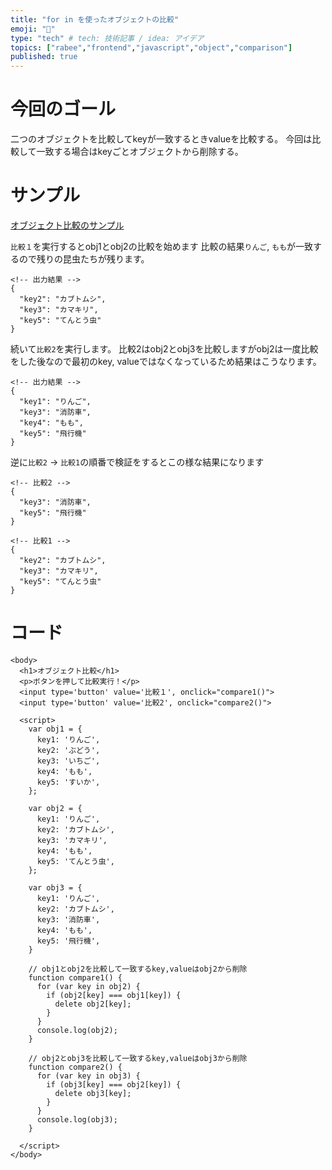 ```yaml
---
title: "for in を使ったオブジェクトの比較"
emoji: "📝"
type: "tech" # tech: 技術記事 / idea: アイデア
topics: ["rabee","frontend","javascript","object","comparison"]
published: true
---
```


# 今回のゴール
二つのオブジェクトを比較してkeyが一致するときvalueを比較する。
今回は比較して一致する場合はkeyごとオブジェクトから削除する。

# サンプル
[オブジェクト比較のサンプル](http://runstant.com/horieyuto/projects/5c55b19b)

`比較１`を実行するとobj1とobj2の比較を始めます
比較の結果`りんご`, `もも`が一致するので残りの昆虫たちが残ります。
```
<!-- 出力結果 -->
{
  "key2": "カブトムシ",
  "key3": "カマキリ",
  "key5": "てんとう虫"
}
```

続いて`比較2`を実行します。
比較2はobj2とobj3を比較しますがobj2は一度比較をした後なので最初のkey, valueではなくなっているため結果はこうなります。
```
<!-- 出力結果 -->
{
  "key1": "りんご",
  "key3": "消防車",
  "key4": "もも",
  "key5": "飛行機"
}
```

逆に`比較2` → `比較1`の順番で検証をするとこの様な結果になります
```
<!-- 比較2 -->
{
  "key3": "消防車",
  "key5": "飛行機"
}

<!-- 比較1 -->
{
  "key2": "カブトムシ",
  "key3": "カマキリ",
  "key5": "てんとう虫"
}
```


# コード
```
<body>
  <h1>オブジェクト比較</h1>
  <p>ボタンを押して比較実行！</p>
  <input type='button' value='比較１', onclick="compare1()">
  <input type='button' value='比較2', onclick="compare2()">
  
  <script>
    var obj1 = {
      key1: 'りんご',
      key2: 'ぶどう',
      key3: 'いちご',
      key4: 'もも',
      key5: 'すいか',
    };
    
    var obj2 = {
      key1: 'りんご',
      key2: 'カブトムシ',
      key3: 'カマキリ',
      key4: 'もも',
      key5: 'てんとう虫',
    };
    
    var obj3 = {
      key1: 'りんご',
      key2: 'カブトムシ',
      key3: '消防車',
      key4: 'もも',
      key5: '飛行機',
    }
    
    // obj1とobj2を比較して一致するkey,valueはobj2から削除
    function compare1() {
      for (var key in obj2) {
        if (obj2[key] === obj1[key]) {
          delete obj2[key];
        }
      }
      console.log(obj2);
    }
    
    // obj2とobj3を比較して一致するkey,valueはobj3から削除
    function compare2() {
      for (var key in obj3) {
        if (obj3[key] === obj2[key]) {
          delete obj3[key];
        }
      }
      console.log(obj3);
    }
    
  </script>
</body>
```
